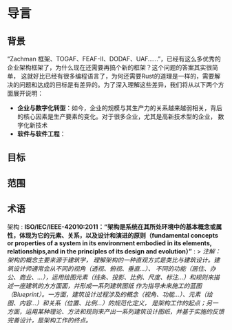 # 导言

## 背景
“Zachman 框架、TOGAF、FEAF-II、DODAF、UAF……”，已经有这么多优秀的企业架构框架了，为什么现在还需要再搞个新的框架？这个问题的答案其实很简单，
这就好比已经有很多编程语言了，为何还需要Rust的道理是一样的，需要解决的问题和达成的目标是有差异的。为了深入理解这些差异，我们将从以下两个方面展开说明：
  * **企业与数字化转型**：如今，企业的规模与其生产力的关系越来越弱相关，背后的核心因素是生产要素的变化。对于很多企业，尤其是高新技术型的企业，
数字化新技术
  * **软件与软件工程**：

## 目标



## 范围



## 术语
架构
: **ISO/IEC/IEEE-42010:2011：“架构是系统在其所处环境中的基本概念或属性，体现为它的元素、关系，以及设计和演进的原则（fundamental 
    concepts or properties of a system in its environment embodied in its elements, relationships,and in the principles 
    of its design and evolution）”**
: > *注解：架构的概念主要来源于建筑学， 理解架构的一种直观方式是类比与建筑设计。建筑设计师通常会从不同的视角（透视、俯视、垂直...）、
不同的功能（居住、办公、商业、...），运用绘图元素（线条、投影、比例、尺度、标注...）和规则来描述一座建筑的方方面面，并形成一系列建筑图纸
作为指导未来施工的蓝图（Blueprint）。一方面，建筑设计过程涉及的概念（视角、功能...）、元素（绘图、内容...）和关系（位置、比例...）的规范化定义，
是架构工作的起点；另一方面，运用某种理论、方法和规则来产出一系列建筑设计图纸，并基于实施的反馈完善设计，是架构工作的终点。*